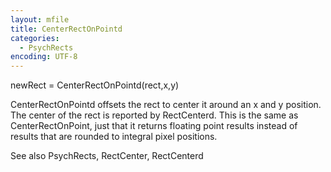 ```yaml
---
layout: mfile
title: CenterRectOnPointd
categories:
  - PsychRects
encoding: UTF-8
---
```


newRect = CenterRectOnPointd(rect,x,y)

CenterRectOnPointd offsets the rect to center it around an x and y position.
The center of the rect is reported by RectCenterd. This is the same as
CenterRectOnPoint, just that it returns floating point results instead of
results that are rounded to integral pixel positions.

See also PsychRects, RectCenter, RectCenterd